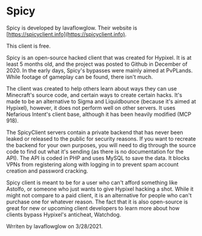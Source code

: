# Spicy

Spicy is developed by lavaflowglow. Their website is [https://spicyclient.info](https://spicyclient.info).

This client is free. 

Spicy is an open-source hacked client that was created for Hypixel. It is at least 5 months old, and the project was posted to Github in December of 2020. In the early days, Spicy's bypasses were mainly aimed at PvPLands. While footage of gameplay can be found, there isn't much. 

The client was created to help others learn about ways they can use Minecraft's source code, and certain ways to create certain hacks. It's made to be an alternative to Sigma and Liquidbounce \(because it's aimed at Hypixel\), however, it does not perform well on other servers. It uses Nefarious Intent's client base, although it has been heavily modified \(MCP 918\). 

The SpicyClient servers contain a private backend that has never been leaked or released to the public for security reasons. If you want to recreate the backend for your own purposes, you will need to dig through the source code to find out what it's sending \(as there is no documentation for the API\). The API is coded in PHP and uses MySQL to save the data. It blocks VPNs from registering along with logging in to prevent spam account creation and password cracking.

Spicy client is meant to be for a user who can't afford something like Astolfo, or someone who just wants to give Hypixel hacking a shot. While it might not compare to a paid client, it is an alternative for people who can't purchase one for whatever reason. The fact that it is also open-source is great for new or upcoming client developers to learn more about how clients bypass Hypixel's anticheat, Watchdog.

Wrriten by lavaflowglow on 3/28/2021.


